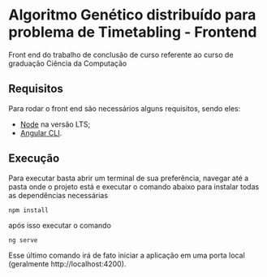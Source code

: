 # Algoritmo Genético distribuído para problema de Timetabling - Frontend

Front end do trabalho de conclusão de curso referente ao curso de graduação Ciência da Computação

## Requisitos

Para rodar o front end são necessários alguns requisitos, sendo eles:
- [Node](https://nodejs.org/en/) na versão LTS;
- [Angular CLI](https://angular.io/cli).

## Execução

Para executar basta abrir um terminal de sua preferência, navegar até a pasta onde o projeto está e executar o comando abaixo para instalar todas as dependências necessárias
```
npm install
```
após isso executar o comando 
```
ng serve
```
Esse último comando irá de fato iniciar a aplicação em uma porta local (geralmente http://localhost:4200).
